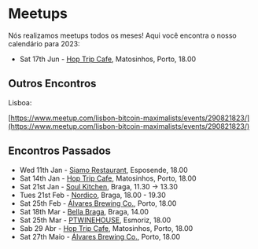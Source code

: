 # Meetups

Nós realizamos meetups todos os meses! Aqui você encontra o nosso calendário para 2023:

* Sat 17th Jun - [Hop Trip Cafe](https://www.tripadvisor.com/Restaurant_Review-g652092-d14939384-Reviews-HopTrip_Craft_Beer-Matosinhos_Porto_District_Northern_Portugal.html), Matosinhos, Porto, 18.00


## Outros Encontros

Lisboa:

[https://www.meetup.com/lisbon-bitcoin-maximalists/events/290821823/](https://www.meetup.com/lisbon-bitcoin-maximalists/events/290821823/)

## Encontros Passados

* Wed 11th Jan - [Siamo Restaurant](https://www.google.ca/maps/place/Siamo+In+Due+Restaurante+%26+Pizzeria/@41.5312482,-8.7763451,17z/data=!3m1!4b1!4m5!3m4!1s0xd244bbb8c5d344b:0x249bca52b8d94b0c!8m2!3d41.5312482!4d-8.7763451), Esposende, 18.00
* Sat 14th Jan - [Hop Trip Cafe](https://www.tripadvisor.com/Restaurant_Review-g652092-d14939384-Reviews-HopTrip_Craft_Beer-Matosinhos_Porto_District_Northern_Portugal.html), Matosinhos, Porto, 18.00
* Sat 21st Jan - [Soul Kitchen](https://www.tripadvisor.com/Restaurant_Review-g189171-d16683219-Reviews-Soul_Alimentacao_Saudavel_e_do_Bem-Braga_Braga_District_Northern_Portugal.html), Braga, 11.30 -> 13.30
* Tues 21st Feb - [Nordico](https://www.tripadvisor.com/Restaurant_Review-g189171-d13939990-Reviews-Nordico_Coffee_Shop_Specialty_Coffee_Brunch-Braga_Braga_District_Northern_Portug.html), Braga, 18.00 - 19.30
* Sat 25th Feb - [Álvares Brewing Co.](https://goo.gl/maps/C7962KKMcPGsjrMV9), Porto, 18.00
* Sat 18th Mar - [Bella Braga](https://btcnorte.org/#/venues/bellabraga), Braga, 14.00
* Sat 25th Mar - [PTWINEHOUSE](https://goo.gl/maps/3kg8FHhZiXXDs1es8), Esmoriz, 18.00
* Sab 29 Abr - [Hop Trip Cafe](https://www.tripadvisor.com/Restaurant_Review-g652092-d14939384-Reviews-HopTrip_Craft_Beer-Matosinhos_Porto_District_Northern_Portugal.html), Matosinhos, Porto, 18.00
* Sat 27th Maio - [Álvares Brewing Co.](https://goo.gl/maps/C7962KKMcPGsjrMV9), Porto, 18.00

